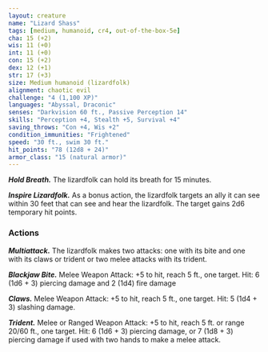 ```yaml
---
layout: creature
name: "Lizard Shass"
tags: [medium, humanoid, cr4, out-of-the-box-5e]
cha: 15 (+2)
wis: 11 (+0)
int: 11 (+0)
con: 15 (+2)
dex: 12 (+1)
str: 17 (+3)
size: Medium humanoid (lizardfolk)
alignment: chaotic evil
challenge: "4 (1,100 XP)"
languages: "Abyssal, Draconic"
senses: "Darkvision 60 ft., Passive Perception 14"
skills: "Perception +4, Stealth +5, Survival +4"
saving_throws: "Con +4, Wis +2"
condition_immunities: "Frightened"
speed: "30 ft., swim 30 ft."
hit_points: "78 (12d8 + 24)"
armor_class: "15 (natural armor)"
---
```


***Hold Breath.*** The lizardfolk can hold its breath for
15 minutes.

***Inspire Lizardfolk.*** As a bonus action, the lizardfolk
targets an ally it can see within 30 feet that can
see and hear the lizardfolk. The target gains 2d6
temporary hit points.

### Actions

***Multiattack.*** The lizardfolk makes two attacks: one
with its bite and one with its claws or trident or
two melee attacks with its trident.

***Blackjaw Bite.*** Melee Weapon Attack: +5 to hit,
reach 5 ft., one target. Hit: 6 (1d6 + 3) piercing
damage and 2 (1d4) fire damage

***Claws.*** Melee Weapon Attack: +5 to hit, reach 5 ft.,
one target. Hit: 5 (1d4 + 3) slashing damage.

***Trident.*** Melee or Ranged Weapon Attack: +5 to hit,
reach 5 ft. or range 20/60 ft., one target. Hit: 6 (1d6 + 3) piercing damage, or 7 (1d8 + 3) piercing damage if used with two hands to make a melee attack.
